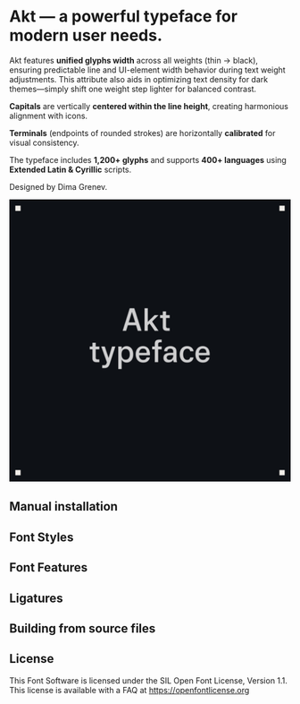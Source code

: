 # Akt — a powerful typeface for modern user needs.

Akt features **unified glyphs width** across all weights (thin → black), ensuring predictable line and UI-element width behavior during text weight adjustments. This attribute also aids in optimizing text density for dark themes—simply shift one weight step lighter for balanced contrast.

**Capitals** are vertically **centered within the line height**, creating harmonious alignment with icons.

**Terminals** (endpoints of rounded strokes) are horizontally **calibrated** for visual consistency.

The typeface includes **1,200+ glyphs** and supports **400+ languages** using **Extended Latin & Cyrillic** scripts.

Designed by Dima Grenev.

![Sample Image](documentation/1.png)



## Manual installation

## Font Styles

## Font Features

## Ligatures

## Building from source files

## License

This Font Software is licensed under the SIL Open Font License, Version 1.1.
This license is available with a FAQ at https://openfontlicense.org
